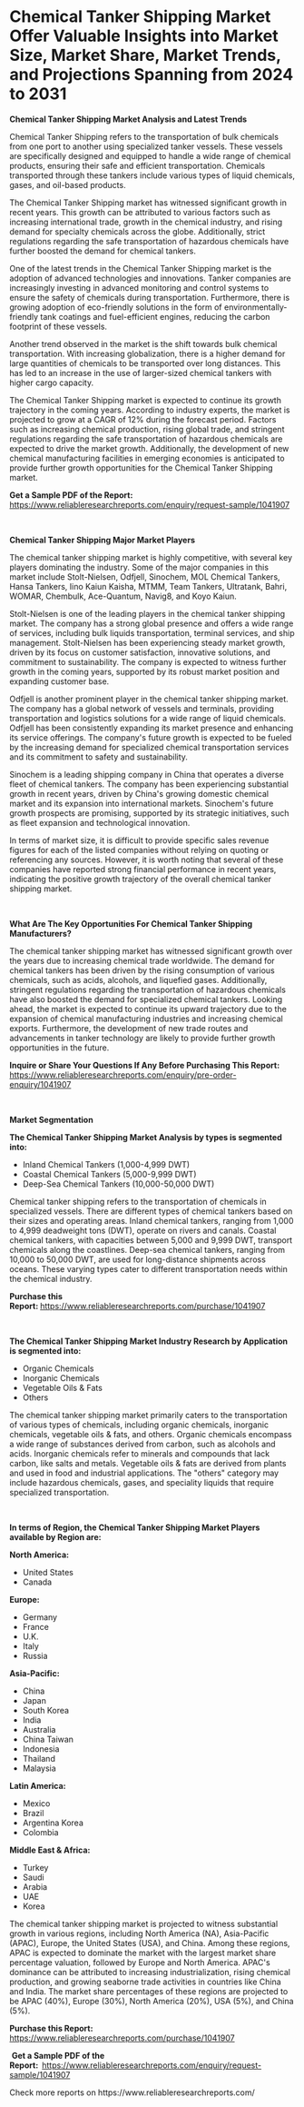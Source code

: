 <p><h1>Chemical Tanker Shipping Market Offer Valuable Insights into Market Size, Market Share, Market Trends, and Projections Spanning from 2024 to 2031</h1></p><p><strong>Chemical Tanker Shipping Market Analysis and Latest Trends</strong></p>
<p><p>Chemical Tanker Shipping refers to the transportation of bulk chemicals from one port to another using specialized tanker vessels. These vessels are specifically designed and equipped to handle a wide range of chemical products, ensuring their safe and efficient transportation. Chemicals transported through these tankers include various types of liquid chemicals, gases, and oil-based products.</p><p>The Chemical Tanker Shipping market has witnessed significant growth in recent years. This growth can be attributed to various factors such as increasing international trade, growth in the chemical industry, and rising demand for specialty chemicals across the globe. Additionally, strict regulations regarding the safe transportation of hazardous chemicals have further boosted the demand for chemical tankers.</p><p>One of the latest trends in the Chemical Tanker Shipping market is the adoption of advanced technologies and innovations. Tanker companies are increasingly investing in advanced monitoring and control systems to ensure the safety of chemicals during transportation. Furthermore, there is growing adoption of eco-friendly solutions in the form of environmentally-friendly tank coatings and fuel-efficient engines, reducing the carbon footprint of these vessels.</p><p>Another trend observed in the market is the shift towards bulk chemical transportation. With increasing globalization, there is a higher demand for large quantities of chemicals to be transported over long distances. This has led to an increase in the use of larger-sized chemical tankers with higher cargo capacity.</p><p>The Chemical Tanker Shipping market is expected to continue its growth trajectory in the coming years. According to industry experts, the market is projected to grow at a CAGR of 12% during the forecast period. Factors such as increasing chemical production, rising global trade, and stringent regulations regarding the safe transportation of hazardous chemicals are expected to drive the market growth. Additionally, the development of new chemical manufacturing facilities in emerging economies is anticipated to provide further growth opportunities for the Chemical Tanker Shipping market.</p></p>
<p><strong>Get a Sample PDF of the Report:&nbsp;</strong> <a href="https://www.reliableresearchreports.com/enquiry/request-sample/1041907">https://www.reliableresearchreports.com/enquiry/request-sample/1041907</a></p>
<p>&nbsp;</p>
<p><strong>Chemical Tanker Shipping Major Market Players</strong></p>
<p><p>The chemical tanker shipping market is highly competitive, with several key players dominating the industry. Some of the major companies in this market include Stolt-Nielsen, Odfjell, Sinochem, MOL Chemical Tankers, Hansa Tankers, Iino Kaiun Kaisha, MTMM, Team Tankers, Ultratank, Bahri, WOMAR, Chembulk, Ace-Quantum, Navig8, and Koyo Kaiun.</p><p>Stolt-Nielsen is one of the leading players in the chemical tanker shipping market. The company has a strong global presence and offers a wide range of services, including bulk liquids transportation, terminal services, and ship management. Stolt-Nielsen has been experiencing steady market growth, driven by its focus on customer satisfaction, innovative solutions, and commitment to sustainability. The company is expected to witness further growth in the coming years, supported by its robust market position and expanding customer base.</p><p>Odfjell is another prominent player in the chemical tanker shipping market. The company has a global network of vessels and terminals, providing transportation and logistics solutions for a wide range of liquid chemicals. Odfjell has been consistently expanding its market presence and enhancing its service offerings. The company's future growth is expected to be fueled by the increasing demand for specialized chemical transportation services and its commitment to safety and sustainability.</p><p>Sinochem is a leading shipping company in China that operates a diverse fleet of chemical tankers. The company has been experiencing substantial growth in recent years, driven by China's growing domestic chemical market and its expansion into international markets. Sinochem's future growth prospects are promising, supported by its strategic initiatives, such as fleet expansion and technological innovation.</p><p>In terms of market size, it is difficult to provide specific sales revenue figures for each of the listed companies without relying on quoting or referencing any sources. However, it is worth noting that several of these companies have reported strong financial performance in recent years, indicating the positive growth trajectory of the overall chemical tanker shipping market.</p></p>
<p>&nbsp;</p>
<p><strong>What Are The Key Opportunities For Chemical Tanker Shipping Manufacturers?</strong></p>
<p><p>The chemical tanker shipping market has witnessed significant growth over the years due to increasing chemical trade worldwide. The demand for chemical tankers has been driven by the rising consumption of various chemicals, such as acids, alcohols, and liquefied gases. Additionally, stringent regulations regarding the transportation of hazardous chemicals have also boosted the demand for specialized chemical tankers. Looking ahead, the market is expected to continue its upward trajectory due to the expansion of chemical manufacturing industries and increasing chemical exports. Furthermore, the development of new trade routes and advancements in tanker technology are likely to provide further growth opportunities in the future.</p></p>
<p><strong>Inquire or Share Your Questions If Any Before Purchasing This Report:</strong> <a href="https://www.reliableresearchreports.com/enquiry/pre-order-enquiry/1041907">https://www.reliableresearchreports.com/enquiry/pre-order-enquiry/1041907</a></p>
<p>&nbsp;</p>
<p><strong>Market Segmentation</strong></p>
<p><strong>The Chemical Tanker Shipping Market Analysis by types is segmented into:</strong></p>
<p><ul><li>Inland Chemical Tankers (1,000-4,999 DWT)</li><li>Coastal Chemical Tankers (5,000-9,999 DWT)</li><li>Deep-Sea Chemical Tankers (10,000-50,000 DWT)</li></ul></p>
<p><p>Chemical tanker shipping refers to the transportation of chemicals in specialized vessels. There are different types of chemical tankers based on their sizes and operating areas. Inland chemical tankers, ranging from 1,000 to 4,999 deadweight tons (DWT), operate on rivers and canals. Coastal chemical tankers, with capacities between 5,000 and 9,999 DWT, transport chemicals along the coastlines. Deep-sea chemical tankers, ranging from 10,000 to 50,000 DWT, are used for long-distance shipments across oceans. These varying types cater to different transportation needs within the chemical industry.</p></p>
<p><strong>Purchase this Report:&nbsp;</strong><a href="https://www.reliableresearchreports.com/purchase/1041907">https://www.reliableresearchreports.com/purchase/1041907</a></p>
<p>&nbsp;</p>
<p><strong>The Chemical Tanker Shipping Market Industry Research by Application is segmented into:</strong></p>
<p><ul><li>Organic Chemicals</li><li>Inorganic Chemicals</li><li>Vegetable Oils & Fats</li><li>Others</li></ul></p>
<p><p>The chemical tanker shipping market primarily caters to the transportation of various types of chemicals, including organic chemicals, inorganic chemicals, vegetable oils & fats, and others. Organic chemicals encompass a wide range of substances derived from carbon, such as alcohols and acids. Inorganic chemicals refer to minerals and compounds that lack carbon, like salts and metals. Vegetable oils & fats are derived from plants and used in food and industrial applications. The "others" category may include hazardous chemicals, gases, and speciality liquids that require specialized transportation.</p></p>
<p>&nbsp;</p>
<p><strong>In terms of Region, the Chemical Tanker Shipping Market Players available by Region are:</strong></p>
<p>
    <p> <strong> North America: </strong>
        <ul>
            <li>United States</li>
            <li>Canada</li>
        </ul>
        </p> 
    <p> <strong> Europe: </strong>
        <ul>
            <li>Germany</li>
            <li>France</li>
            <li>U.K.</li>
            <li>Italy</li>
            <li>Russia</li>
        </ul>
        </p> 
    <p> <strong> Asia-Pacific: </strong>
        <ul>
            <li>China</li>
            <li>Japan</li>
            <li>South Korea</li>
            <li>India</li>
            <li>Australia</li>
            <li>China Taiwan</li>
            <li>Indonesia</li>
            <li>Thailand</li>
            <li>Malaysia</li>
        </ul>
        </p> 
    <p> <strong> Latin America: </strong>
        <ul>
            <li>Mexico</li>
            <li>Brazil</li>
            <li>Argentina Korea</li>
            <li>Colombia</li>
        </ul>
        </p> 
    <p> <strong> Middle East & Africa: </strong>
        <ul>
            <li>Turkey</li>
            <li>Saudi</li>
            <li>Arabia</li>
            <li>UAE</li>
            <li>Korea</li>
        </ul>
    </p>
    </p>
<p><p>The chemical tanker shipping market is projected to witness substantial growth in various regions, including North America (NA), Asia-Pacific (APAC), Europe, the United States (USA), and China. Among these regions, APAC is expected to dominate the market with the largest market share percentage valuation, followed by Europe and North America. APAC's dominance can be attributed to increasing industrialization, rising chemical production, and growing seaborne trade activities in countries like China and India. The market share percentages of these regions are projected to be APAC (40%), Europe (30%), North America (20%), USA (5%), and China (5%).</p></p>
<p><strong>Purchase this Report: </strong><a href="https://www.reliableresearchreports.com/purchase/1041907">https://www.reliableresearchreports.com/purchase/1041907</a></p>
<p>&nbsp;<strong>Get a Sample PDF of the Report:&nbsp;&nbsp;</strong><a href="https://www.reliableresearchreports.com/enquiry/request-sample/1041907">https://www.reliableresearchreports.com/enquiry/request-sample/1041907</a></p>
<p><strong></strong></p>
<p>Check more reports on https://www.reliableresearchreports.com/</p>